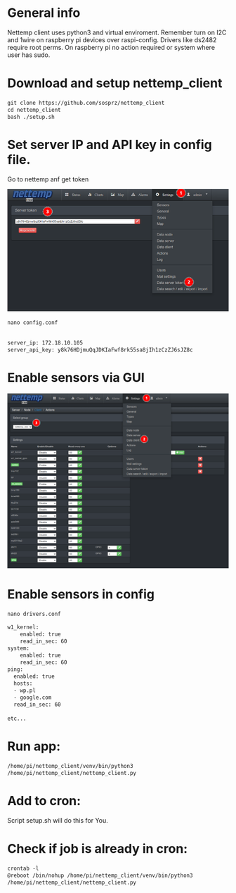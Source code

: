 
# General info

Nettemp client uses python3 and virtual enviroment.
Remember turn on I2C and 1wire on raspberry pi devices over raspi-config. 
Drivers like ds2482 require root perms. On raspberry pi no action required or system where user has sudo.

# Download and setup nettemp_client

```
git clone https://github.com/sosprz/nettemp_client
cd nettemp_client
bash ./setup.sh
```

# Set server IP and API key in config file.  

Go to nettemp anf get token

![alt text](img/image.png)


```
nano config.conf
```

```

server_ip: 172.18.10.105
server_api_key: y8k76HDjmuQqJDKIaFwf8rk55sa8jIh1zCzZJ6sJZ8c
```


# Enable sensors via GUI

![alt text](img/image2.png)

# Enable sensors in config

```
nano drivers.conf
```
```
w1_kernel:
    enabled: true
    read_in_sec: 60
system:
    enabled: true
    read_in_sec: 60
ping:
  enabled: true
  hosts:
  - wp.pl
  - google.com
  read_in_sec: 60

etc...

```

# Run app:

```
/home/pi/nettemp_client/venv/bin/python3 /home/pi/nettemp_client/nettemp_client.py
```

# Add to cron:

Script setup.sh will do this for You.

# Check if job is already in cron:

```
crontab -l
@reboot /bin/nohup /home/pi/nettemp_client/venv/bin/python3 /home/pi/nettemp_client/nettemp_client.py

```







